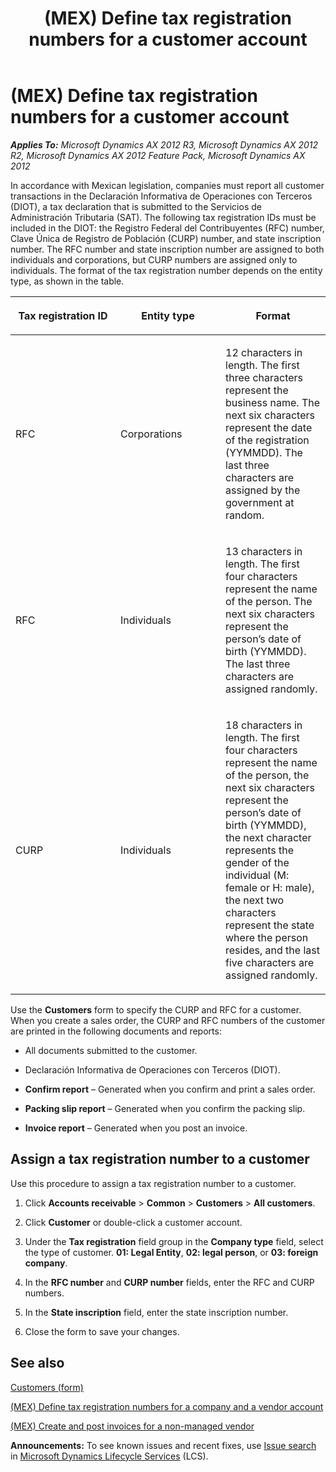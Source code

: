 ﻿---
title: (MEX) Define tax registration numbers for a customer account
TOCTitle: (MEX) Define tax registration numbers for a customer account
ms:assetid: 842a449d-d6ff-4488-a489-3f67ed683540
ms:mtpsurl: https://technet.microsoft.com/en-us/library/Hh209318(v=AX.60)
ms:contentKeyID: 36058384
ms.date: 04/18/2014
mtps_version: v=AX.60
f1_keywords:
- Mexico
- tax registration number
- customer accounts
---

# (MEX) Define tax registration numbers for a customer account 


_**Applies To:** Microsoft Dynamics AX 2012 R3, Microsoft Dynamics AX 2012 R2, Microsoft Dynamics AX 2012 Feature Pack, Microsoft Dynamics AX 2012_

In accordance with Mexican legislation, companies must report all customer transactions in the Declaración Informativa de Operaciones con Terceros (DIOT), a tax declaration that is submitted to the Servicios de Administración Tributaria (SAT). The following tax registration IDs must be included in the DIOT: the Registro Federal del Contribuyentes (RFC) number, Clave Única de Registro de Población (CURP) number, and state inscription number. The RFC number and state inscription number are assigned to both individuals and corporations, but CURP numbers are assigned only to individuals. The format of the tax registration number depends on the entity type, as shown in the table.

<table>
<colgroup>
<col style="width: 33%" />
<col style="width: 33%" />
<col style="width: 33%" />
</colgroup>
<thead>
<tr class="header">
<th><p>Tax registration ID</p></th>
<th><p>Entity type</p></th>
<th><p>Format</p></th>
</tr>
</thead>
<tbody>
<tr class="odd">
<td><p>RFC</p></td>
<td><p>Corporations</p></td>
<td><p>12 characters in length. The first three characters represent the business name. The next six characters represent the date of the registration (YYMMDD). The last three characters are assigned by the government at random.</p></td>
</tr>
<tr class="even">
<td><p>RFC</p></td>
<td><p>Individuals</p></td>
<td><p>13 characters in length. The first four characters represent the name of the person. The next six characters represent the person’s date of birth (YYMMDD). The last three characters are assigned randomly.</p></td>
</tr>
<tr class="odd">
<td><p>CURP</p></td>
<td><p>Individuals</p></td>
<td><p>18 characters in length. The first four characters represent the name of the person, the next six characters represent the person’s date of birth (YYMMDD), the next character represents the gender of the individual (M: female or H: male), the next two characters represent the state where the person resides, and the last five characters are assigned randomly.</p></td>
</tr>
</tbody>
</table>


Use the **Customers** form to specify the CURP and RFC for a customer. When you create a sales order, the CURP and RFC numbers of the customer are printed in the following documents and reports:

  - All documents submitted to the customer.

  - Declaración Informativa de Operaciones con Terceros (DIOT).

  - **Confirm report** – Generated when you confirm and print a sales order.

  - **Packing slip report** – Generated when you confirm the packing slip.

  - **Invoice report** – Generated when you post an invoice.

## Assign a tax registration number to a customer

Use this procedure to assign a tax registration number to a customer.

1.  Click **Accounts receivable** \> **Common** \> **Customers** \> **All customers**.

2.  Click **Customer** or double-click a customer account.

3.  Under the **Tax registration** field group in the **Company type** field, select the type of customer. **01: Legal Entity**, **02: legal person**, or **03: foreign company**.

4.  In the **RFC number** and **CURP number** fields, enter the RFC and CURP numbers.

5.  In the **State inscription** field, enter the state inscription number.

6.  Close the form to save your changes.

## See also

[Customers (form)](https://technet.microsoft.com/en-us/library/aa590606\(v=ax.60\))

[(MEX) Define tax registration numbers for a company and a vendor account](mex-define-tax-registration-numbers-for-a-company-and-a-vendor-account.md)

[(MEX) Create and post invoices for a non-managed vendor](mex-create-and-post-invoices-for-a-non-managed-vendor.md)

  
**Announcements:** To see known issues and recent fixes, use [Issue search](http://go.microsoft.com/fwlink/?linkid=389258) in [Microsoft Dynamics Lifecycle Services](http://go.microsoft.com/fwlink/?linkid=306505) (LCS).

